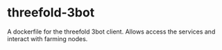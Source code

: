 # threefold-3bot
A dockerfile for the threefold 3bot client. Allows access the services and interact with farming nodes.
